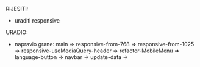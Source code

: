 
RIJESITI:
- uraditi responsive


URADIO:
- napravio grane:
  main => 
  responsive-from-768 => 
  responsive-from-1025 => 
  responsive-useMediaQuery-header => 
  refactor-MobileMenu =>
  language-button =>
  navbar =>
  update-data =>
  





